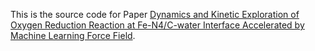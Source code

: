 This is the source code for Paper [Dynamics and Kinetic Exploration of Oxygen Reduction Reaction at Fe-N4/C-water Interface Accelerated by Machine Learning Force Field](https://not.published.yet).
